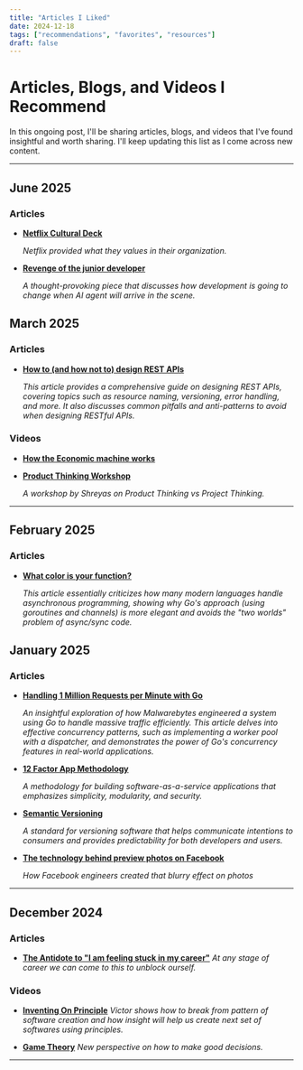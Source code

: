 ```yaml
---
title: "Articles I Liked"
date: 2024-12-18
tags: ["recommendations", "favorites", "resources"]
draft: false
---
```


# Articles, Blogs, and Videos I Recommend

In this ongoing post, I'll be sharing articles, blogs, and videos that I've found insightful and worth sharing. I'll keep updating this list as I come across new content.

---

## June 2025

### Articles
- **[Netflix Cultural Deck](https://drive.google.com/file/d/113qRKkqCLLSr7mh2L-TJEBKAuWhzxB1Q/view)**

  *Netflix provided what they values in their organization.*

- **[Revenge of the junior developer](https://sourcegraph.com/blog/revenge-of-the-junior-developer)**

  *A thought-provoking piece that discusses how development is going to change when AI agent will arrive in the scene.*

## March 2025

### Articles

- **[How to (and how not to) design REST APIs](https://github.com/stickfigure/blog/wiki/How-to-%28and-how-not-to%29-design-REST-APIs)**

  *This article provides a comprehensive guide on designing REST APIs, covering topics such as resource naming, versioning, error handling, and more. It also discusses common pitfalls and anti-patterns to avoid when designing RESTful APIs.*

### Videos

- **[How the Economic machine works](https://www.youtube.com/watch?v=PHe0bXAIuk0)**

- **[Product Thinking Workshop](https://www.youtube.com/watch?v=f6kdp27TYZs)**

  *A workshop by Shreyas on Product Thinking vs Project Thinking.*

---

## February 2025

### Articles

- **[What color is your function?](https://journal.stuffwithstuff.com/2015/02/01/what-color-is-your-function/)**

  *This article essentially criticizes how many modern languages handle asynchronous programming, showing why Go's approach (using goroutines and channels) is more elegant and avoids the "two worlds" problem of async/sync code.*


## January 2025

### Articles

- **[Handling 1 Million Requests per Minute with Go](http://marcio.io/2015/07/handling-1-million-requests-per-minute-with-golang/)**

  *An insightful exploration of how Malwarebytes engineered a system using Go to handle massive traffic efficiently. This article delves into effective concurrency patterns, such as implementing a worker pool with a dispatcher, and demonstrates the power of Go's concurrency features in real-world applications.*

- **[12 Factor App Methodology](https://12factor.net/)**

  *A methodology for building software-as-a-service applications that emphasizes simplicity, modularity, and security.*

- **[Semantic Versioning](https://semver.org/)**

  *A standard for versioning software that helps communicate intentions to consumers and provides predictability for both developers and users.*

- **[The technology behind preview photos on Facebook](https://engineering.fb.com/2015/08/06/android/the-technology-behind-preview-photos/)**

  *How Facebook engineers created that blurry effect on photos*

---

## December 2024

### Articles

- **[The Antidote to "I am feeling stuck in my career"](https://com.queries.fun/p/the-antidote-to-i-am-feeling-stuck)**
  *At any stage of career we can come to this to unblock ourself.*

### Videos

- **[Inventing On Principle](https://youtu.be/PUv66718DII?si=6E-A1fxU3iGfq2bq)**
  *Victor shows how to break from pattern of software creation and how insight will help us create next set of softwares using principles.*

- **[Game Theory](https://www.youtube.com/watch?v=M3oWYHYoBvk)**
  *New perspective on how to make good decisions.*

---
